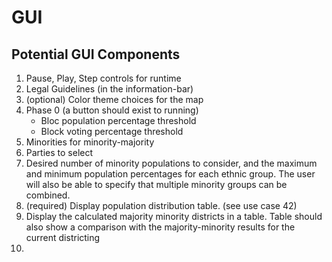 # GUI

## Potential GUI Components
1. Pause, Play, Step controls for runtime
2. Legal Guidelines (in the information-bar)
3. (optional) Color theme choices for the map
4. Phase 0 (a button should exist to running)
    - Bloc population percentage threshold
    - Block voting percentage threshold
5. Minorities for minority-majority
6. Parties to select
7. Desired number of minority populations to consider, and the maximum and minimum population percentages for each ethnic group. The user will also be able to specify that multiple minority groups can be combined.
8. (required) Display population distribution table. (see use case 42)
9. Display the calculated majority minority districts in a table. Table should also show a comparison with the majority-minority results for the current districting
10.

<!-- This project was generated with [Angular CLI](https://github.com/angular/angular-cli) version 8.3.5.

## Development server

Run `ng serve` for a dev server. Navigate to `http://localhost:4200/`. The app will automatically reload if you change any of the source files.

## Code scaffolding

Run `ng generate component component-name` to generate a new component. You can also use `ng generate directive|pipe|service|class|guard|interface|enum|module`.

## Build

Run `ng build` to build the project. The build artifacts will be stored in the `dist/` directory. Use the `--prod` flag for a production build.

## Running unit tests

Run `ng test` to execute the unit tests via [Karma](https://karma-runner.github.io).

## Running end-to-end tests

Run `ng e2e` to execute the end-to-end tests via [Protractor](http://www.protractortest.org/).

## Further help

To get more help on the Angular CLI use `ng help` or go check out the [Angular CLI README](https://github.com/angular/angular-cli/blob/master/README.md).
 -->